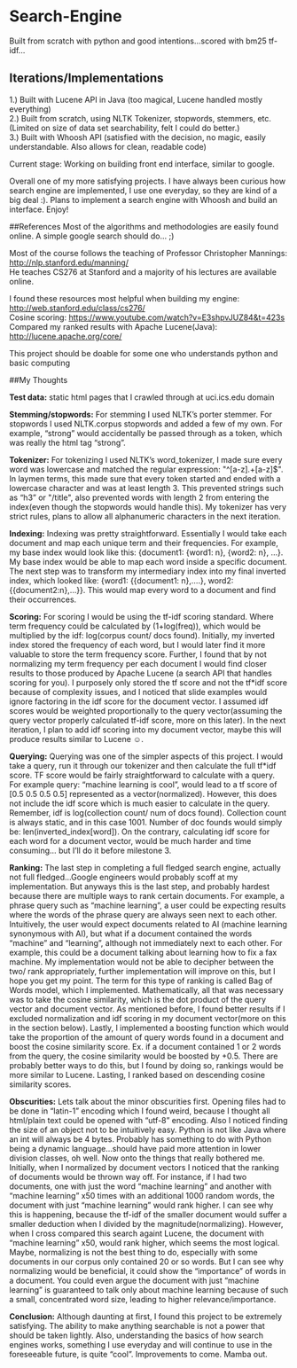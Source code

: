 # Search-Engine
Built from scratch with python and good intentions...scored with bm25 tf-idf...


## Iterations/Implementations 
1.) Built with Lucene API in Java (too magical, Lucene handled mostly everything)  
2.) Built from scratch, using NLTK Tokenizer, stopwords, stemmers, etc. (Limited on size of data set searchability, felt I could do better.)    
3.) Built with Whoosh API (satisfied with the decision, no magic, easily understandable. Also allows for clean, readable code)


Current stage: Working on building front end interface, similar to google.



Overall one of my more satisfying projects. I have always been curious how search engine
are implemented, I use one everyday, so they are kind of a big deal :). Plans to
implement a search engine with Whoosh and build an interface. Enjoy!

##References
Most of the algorithms and methodologies are easily found online. A simple google search should do... ;)

Most of the course follows the teaching of Professor Christopher Mannings: http://nlp.stanford.edu/manning/   
He teaches CS276 at Stanford and a majority of his lectures are available online.   

I found these resources most helpful when building my engine: http://web.stanford.edu/class/cs276/  
Cosine scoring: https://www.youtube.com/watch?v=E3shpvJUZ84&t=423s   
Compared my ranked results with Apache Lucene(Java): http://lucene.apache.org/core/   

This project should be doable for some one who understands python and basic computing




##My Thoughts

**Test data:** static html pages that I crawled through at uci.ics.edu domain


**Stemming/stopwords:** For stemming I used NLTK’s porter stemmer. For stopwords I used NLTK.corpus stopwords and added a few of my own. For example, “strong” would accidentally be passed through as a token, which was really the html tag “strong”.


**Tokenizer:** For tokenizing I used NLTK’s word_tokenizer, I made sure every word was lowercase and matched the regular expression: "^[a-z].+[a-z]$". In laymen terms, this made sure that every token started and ended with a lowercase character and was at least length  3. This prevented strings such as “h3” or "/title", also prevented words with length 2 from entering the index(even though the stopwords would handle this). My tokenizer has very strict rules, plans to allow all alphanumeric characters in the next iteration.


**Indexing:** Indexing was pretty straightforward. Essentially I would take each document and map each unique term and their frequencies. For example, my base index would look like this:
{document1: {word1: n}, {word2: n}, …}.  My base index would be able to map each word inside a specific document. The next step was to transform my intermediary index into my final inverted index, which looked like: {word1: {{document1: n},….}, word2: {{document2:n},…}}. This would map every word to a document and find their occurrences.


**Scoring:** For scoring I would be using the tf-idf scoring standard. Where term frequency could be calculated by (1+log(freq)), which would be multiplied by the idf: log(corpus count/ docs found). Initially, my inverted index stored the frequency of each word, but I would later find it more valuable to store the term frequency score. Further, I found that by not normalizing my term frequency per each document I would find closer results to those produced by Apache Lucene (a search API that handles scoring for you). I purposely only stored the tf score and not the tf*idf score because of complexity issues, and I noticed that slide examples would ignore factoring in the idf score for the document vector. I assumed idf scores would be weighted proportionally to the query vector(assuming the query vector properly calculated tf-idf score, more on this later). In the next iteration, I plan to add idf scoring into my document vector, maybe this will produce results similar to Lucene ☺.


**Querying:** Querying was one of the simpler aspects of this project. I would take a query, run it through our tokenizer and then calculate the full tf*idf score. TF score would be fairly straightforward to calculate with a query. For example query: “machine learning is cool”, would lead to a tf score of [0.5 0.5 0.5 0.5] represented as a vector(normalized). However, this does not include the idf score which is much easier to calculate in the query. Remember, idf is log(collection count/ num of docs found). Collection count is always static, and in this case 1001. Number of doc founds would simply be:  len(inverted_index[word]). On the contrary, calculating idf score for each word for a document vector, would be much harder and time consuming… but I’ll do it before milestone 3.


**Ranking:** The last step in completing a full fledged search engine, actually not full fledged…Google engineers would probably scoff at my implementation. But anyways this is the last step, and probably hardest because there are multiple ways to rank certain documents. For example, a phrase query such as “machine learning”, a user could be expecting results where the words of  the phrase query are always seen next to each other. Intuitively, the user would expect documents related to AI (machine learning synonymous with AI), but what if a document contained the words “machine” and “learning”, although not immediately next to each other. For example, this could be a document talking about learning how to fix a fax machine. My implementation would not be able to decipher between the two/ rank appropriately, further implementation will improve on this, but I hope you get my point. The term for this type of ranking is called Bag of Words model, which I implemented. Mathematically, all that was necessary was to take the cosine similarity, which is the dot product of the query vector and document vector. As mentioned before, I found better results if I excluded normalization and idf scoring in my document vector(more on this in the section below). Lastly, I implemented a boosting function which would take the proportion of the amount of query words found in a document and boost the cosine similarity score. Ex. if a document contained 1 or 2 words from the query, the cosine similarity would be boosted by +0.5. There are probably better ways to do this, but I found by doing so, rankings would be more similar to Lucene. Lasting, I ranked based on descending cosine similarity scores.   


**Obscurities:** Lets talk about the minor obscurities first. Opening files had to be done in “latin-1” encoding which I found weird, because I thought all html/plain text could be opened with “utf-8” encoding. Also I noticed finding the size of an object not to be intuitively easy. Python is not like Java where an int will always be 4 bytes. Probably has something to do with Python being a dynamic language...should have paid more attention in lower division classes, oh well. Now onto the things that really bothered me. Initially, when I normalized by document vectors I noticed that the ranking of documents would be thrown way off. For instance, if I had two documents,  one with just the word “machine learning” and another with “machine learning” x50 times with an additional 1000 random words, the document with just “machine learning” would rank higher. I can see why this is happening, because the tf-idf of the smaller document would suffer a smaller deduction when I divided by the magnitude(normalizing). However, when I cross compared this search againt Lucene, the document with “machine learning” x50, would rank higher, which seems the most logical. Maybe, normalizing is not the best thing to do, especially with some documents in our corpus only contained 20 or so words. But I can see why normalizing would be beneficial, it could show the “importance” of words in a document. You could even argue the document with just “machine learning” is guaranteed to talk only about machine learning because of such a small, concentrated word size, leading to higher relevance/importance.


**Conclusion:** Although daunting at first, I found this project to be extremely satisfying. The ability to make anything searchable is not a power that should be taken lightly. Also, understanding the basics of how search engines works, something I use everyday and will continue to use in the foreseeable future, is quite “cool”. Improvements to come. Mamba out.
